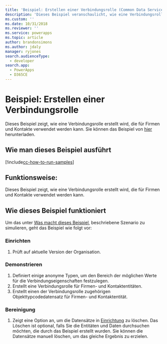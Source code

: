 ```yaml
---
title: 'Beispiel: Erstellen einer Verbindungsrolle (Common Data Service for Apps) | MicrosoftDocs'
description: 'Dieses Beispiel veranschaulicht, wie eine Verbindungsrolle erstellt wird.'
ms.custom: ''
ms.date: 10/31/2018
ms.reviewer: ''
ms.service: powerapps
ms.topic: article
author: brandonsimons
ms.author: jdaly
manager: ryjones
search.audienceType:
  - developer
search.app:
  - PowerApps
  - D365CE
---
```

# <a name="sample-create-a-connection-role"></a>Beispiel: Erstellen einer Verbindungsrolle

<!-- https://docs.microsoft.com/en-us/dynamics365/customer-engagement/developer/sample-create-connection-role-early-bound -->

Dieses Beispiel zeigt, wie eine Verbindungsrolle erstellt wird, die für Firmen und Kontakte verwendet werden kann. Sie können das Beispiel von [hier](https://github.com/Microsoft/PowerApps-Samples/tree/master/cds/orgsvc/C%23/ConnectionRole) herunterladen.

## <a name="how-to-run-this-sample"></a>Wie man dieses Beispiel ausführt

[!include[cc-how-to-run-samples](../../includes/cc-how-to-run-samples.md)]

## <a name="what-this-sample-does"></a>Funktionsweise:

Dieses Beispiel zeigt, wie eine Verbindungsrolle erstellt wird, die für Firmen und Kontakte verwendet werden kann.

## <a name="how-this-sample-works"></a>Wie dieses Beispiel funktioniert

Um das unter [Was macht dieses Beispiel](#what-this-sample-does), beschriebene Szenario zu simulieren, geht das Beispiel wie folgt vor:

### <a name="setup"></a>Einrichten
1. Prüft auf aktuelle Version der Organisation.

### <a name="demonstrate"></a>Demonstrieren
1. Definiert einige anonyme Typen, um den Bereich der möglichen Werte für die Verbindungseigenschaften festzulegen.
2. Erstellt eine Verbindungsrolle für Firmen- und Kontaktentitäten.
3. Erstellt einen der Verbindungsrolle zugehörigen Objekttypcodedatensatz für Firmen- und Kontaktentität.

### <a name="clean-up"></a>Bereinigung

1. Zeigt eine Option an, um die Datensätze in [Einrichtung](#setup) zu löschen.
    Das Löschen ist optional, falls Sie die Entitäten und Daten durchsuchen möchten, die durch das Beispiel erstellt wurden. Sie können die Datensätze manuell löschen, um das gleiche Ergebnis zu erzielen.
